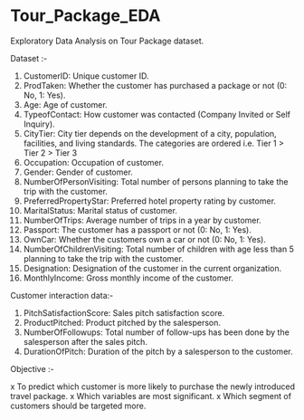 # Tour_Package_EDA
Exploratory Data Analysis on Tour Package dataset.

Dataset :-

1) CustomerID: Unique customer ID.
2) ProdTaken: Whether the customer has purchased a package or not (0: No, 1: Yes).
3) Age: Age of customer.
4) TypeofContact: How customer was contacted (Company Invited or Self Inquiry).
5) CityTier: City tier depends on the development of a city, population, facilities, and living standards. The categories are ordered i.e. Tier 1 > Tier 2 > Tier 3
6) Occupation: Occupation of customer.
7) Gender: Gender of customer.
8) NumberOfPersonVisiting: Total number of persons planning to take the trip with the customer.
9) PreferredPropertyStar: Preferred hotel property rating by customer.
10) MaritalStatus: Marital status of customer.
11) NumberOfTrips: Average number of trips in a year by customer.
12) Passport: The customer has a passport or not (0: No, 1: Yes).
13) OwnCar: Whether the customers own a car or not (0: No, 1: Yes).
14) NumberOfChildrenVisiting: Total number of children with age less than 5 planning to take the trip with the customer.
15) Designation: Designation of the customer in the current organization.
16) MonthlyIncome: Gross monthly income of the customer.

Customer interaction data:-

1) PitchSatisfactionScore: Sales pitch satisfaction score.
2) ProductPitched: Product pitched by the salesperson.
3) NumberOfFollowups: Total number of follow-ups has been done by the salesperson after the sales pitch.
4) DurationOfPitch: Duration of the pitch by a salesperson to the customer.

Objective :-

x To predict which customer is more likely to purchase the newly introduced travel package.
x Which variables are most significant.
x Which segment of customers should be targeted more.
